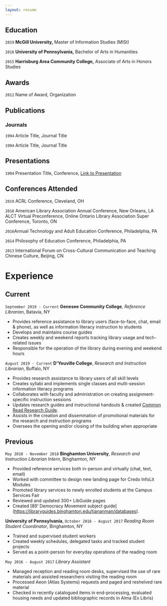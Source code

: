```yaml
---
layout: resume
---
```


## Education

`2019`
__McGill University,__
Master of Information Studies (MISt)

`2016`
__University of Pennsylvania,__
Bachelor of Arts in Humanities

`2015`
__Harrisburg Area Community College,__
Associate of Arts in Honors Studies

## Awards

`2012`
Name of Award, Organization 

## Publications

<!-- A list is also available [online](https://scholar.google.co.uk/citations?user=LTOTl0YAAAAJ) -->

### Journals

`1994`
Article Title, Journal Title

`1994`
Article Title, Journal Title

## Presentations

`1994`
Presentation Title, Conference, <a href="https://MyWebsite.tld/presentation1">Link to Presentation</a>

## Conferences Attended

`2019`
ACRL Conference, Cleveland, OH

`2018`
American Library Association Annual Conference, New Orleans, LA
ALCT Virtual Preconference, Online
Ontario Library Association Super Conference, Toronto, ON

`2016`Annual Technology and Adult Education Conference, Philadelphia, PA

`2014` Philosophy of Education Conference, Philadelphia, PA

`2013` International Forum on Cross-Cultural Communication and Teaching Chinese Culture, Beijing, CN


# Experience

## Current

`September 2019 - Current`
__Genesee Community College__, 
*Reference Librarian*, Batavia, NY 
- Provides reference assistance to library users (face-to-face, chat, email & phone), as well as
information literacy instruction to students
- Develops and maintains course guides
- Creates weekly and weekend reports tracking library usage and tech-related issues
- Responsible for the operation of the library during evening and weekend hours

`August 2019 - Current`
__D'Youville College__, 
*Research and Instruction Librarian*, Buffalo, NY 
- Provides research assistance to library users of all skill levels
- Creates syllabi and implements single classes and multi-session information literacy programs
- Collaborates with faculty and administration on creating assignment-specific instruction sessions
- Updates research guides and instructional handouts & created [Common Read Research Guide](https://dyc.libguides.com/nickel_boys_common_read).
- Assists in the creation and dissemination of promotional materials for the research and instruction
programs
- Oversees the opening and/or closing of the building when appropriate

## Previous

`May 2018 - November 2018`
__Binghamton University__, 
*Research and Instruction Librarian Intern*, Binghamton, NY 
- Provided reference services both in-person and virtually (chat, text, email)
- Worked with committee to design new landing page for Credo InfoLit Modules
- Promoted library services to newly enrolled students at the Campus Services Fair
- Reviewed and updated 300+ LibGuide pages
- Created [89’ Democracy Movement subject guide] (https://libraryguides.binghamton.edu/tiananman/databases).

__University of Pennsylvania__, 
`October 2016 - August 2017`
*Reading Room Student Coordinator*, Binghamton, NY 
- Trained and supervised student workers
- Created weekly schedules, delegated tasks and tracked student projects
- Served as a point-person for everyday operations of the reading room

`May 2016 - August 2017`
*Library Assistant*
- Managed reception and reading room desks, supervised the use of rare materials and assisted
researchers visiting the reading room
- Processed Aeon (Atlas Systems) requests and paged and reshelved rare material
- Checked in recently catalogued items in end-processing, evaluated housing needs and updated
bibliographic records in Alma (Ex Libris)



<!-- ### Footer

Last updated: May 2013 -->


